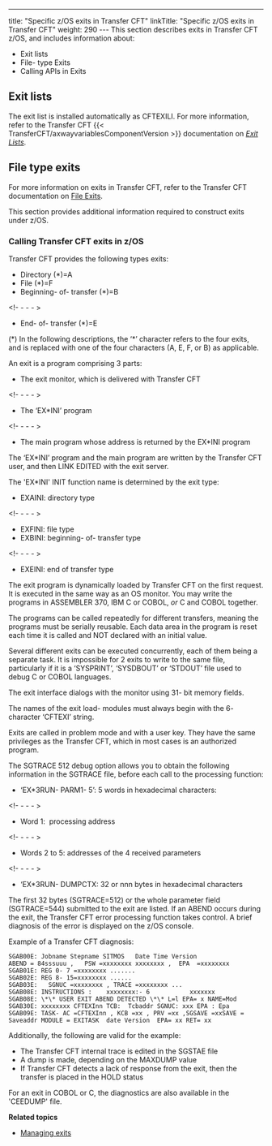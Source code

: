 ---
title: "Specific z/OS exits in Transfer CFT"
linkTitle: "Specific z/OS exits in Transfer CFT"
weight: 290
--- This section describes exits in Transfer CFT z/OS, and includes information about:

- Exit lists
- File- type Exits
- Calling APIs in Exits

## Exit lists

The exit list is installed automatically as CFTEXILI. For more information, refer to the Transfer CFT {{< TransferCFT/axwayvariablesComponentVersion  >}} documentation on *[*Exit Lists*](https://docs.axway.com/bundle/TransferCFT_38_UsersGuide_allOS_en_HTML5/page/Content/Prog/Exits/EXIT_list/exit_lists_start_here.htm)*.

## File type exits

For more information on exits in Transfer CFT, refer to the Transfer CFT documentation on [File Exits](https://docs.axway.com/bundle/TransferCFT_38_UsersGuide_allOS_en_HTML5/page/Content/Prog/Exits/File_exit/File_exit_Start_here.htm).

This section provides additional information required to construct exits under z/OS.

### Calling Transfer CFT exits in z/OS

Transfer CFT provides the following types exits:

- Directory (\*)=A
- File (\*)=F
- Beginning- of- transfer (\*)=B

<!- - - - >

- End- of- transfer (\*)=E

(\*) In the following descriptions, the ‘\*’ character refers to the four exits, and is replaced with one of the four characters (A, E, F, or B) as applicable.

An exit is a program comprising 3 parts:

- The exit monitor, which is delivered with Transfer CFT

<!- - - - >

- The ‘EX\*INI’ program

<!- - - - >

- The main program whose address is returned by the EX\*INI program

The ‘EX\*INI’ program and the main program are written by the Transfer CFT user, and then LINK EDITED with the exit server.

The 'EX\*INI' INIT function name is determined by the exit type:

- EXAINI: directory type

<!- - - - >

- EXFINI: file type
- EXBINI: beginning- of- transfer type

<!- - - - >

- EXEINI: end of transfer type

The exit program is dynamically loaded by Transfer CFT on the first request. It is executed in the same way as an OS monitor. You may write the programs in ASSEMBLER 370, IBM C or COBOL, *or* C and COBOL together.

The programs can be called repeatedly for different transfers, meaning the programs must be serially reusable. Each data area in the program is reset each time it is called and NOT declared with an initial value.

Several different exits can be executed concurrently, each of them being a separate task. It is impossible for 2 exits to write to the same file, particularly if it is a ‘SYSPRINT’, ‘SYSDBOUT’ or ‘STDOUT’ file used to debug C or COBOL languages.

The exit interface dialogs with the monitor using 31- bit memory fields.

The names of the exit load- modules must always begin with the 6- character ‘CFTEXI’ string.

Exits are called in problem mode and with a user key. They have the same privileges as the Transfer CFT, which in most cases is an authorized program.

The SGTRACE 512 debug option allows you to obtain the following information in the SGTRACE file, before each call to the processing function:

- ‘EX\*3RUN- PARM1- 5’: 5 words in hexadecimal characters:

<!- - - - >

- Word 1:  processing address

<!- - - - >

- Words 2 to 5: addresses of the 4 received parameters

<!- - - - >

- ‘EX\*3RUN- DUMPCTX: 32 or nnn bytes in hexadecimal characters

The first 32 bytes (SGTRACE=512) or the whole parameter field (SGTRACE=544) submitted to the exit are listed. If an ABEND occurs during the exit, the Transfer CFT error processing function takes control. A brief diagnosis of the error is displayed on the z/OS console.

Example of a Transfer CFT diagnosis:

```
SGAB00E: Jobname Stepname SITMOS   Date Time Version
ABEND = 84sssuuu ,   PSW =xxxxxxxx xxxxxxxx ,  EPA  =xxxxxxxx
SGAB01E: REG 0- 7 =xxxxxxxx .......
SGAB02E: REG 8- 15=xxxxxxxx ......
SGAB03E:   SGNUC =xxxxxxxx , TRACE =xxxxxxxx ...
SGAB08E: INSTRUCTIONS :    xxxxxxxx:- 6           xxxxxxx
SGAB08E: \*\* USER EXIT ABEND DETECTED \*\* L=l EPA= x NAME=Mod
SGAB30E: xxxxxxxx CFTEXInn TCB:  Tcbaddr SGNUC: xxx EPA : Epa
SGAB09E: TASK- AC =CFTEXInn , KCB =xx , PRV =xx ,SGSAVE =xxSAVE = Saveaddr MODULE = EXITASK  date Version  EPA= xx RET= xx
```

Additionally, the following are valid for the example:

- The Transfer CFT internal trace is edited in the SGSTAE file
- A dump is made, depending on the MAXDUMP value
- If Transfer CFT detects a lack of response from the exit, then the transfer is placed in the HOLD status

For an exit in COBOL or C, the diagnostics are also available in the 'CEEDUMP' file.

****Related topics****

- [Managing exits]()
